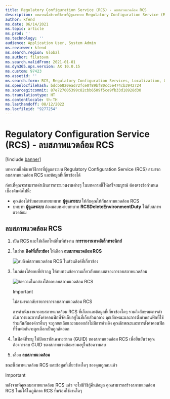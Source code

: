 ```yaml
---
title: Regulatory Configuration Service (RCS) - ลบสภาพแวดล้อม RCS
description: บทความนี้อธิบายวิธีการที่ผู้ดูแลระบบ Regulatory Configuration Service (RCS) สามารถลบสภาพแวดล้อม RCS และข้อมูลที่เกี่ยวข้องได้
author: kfend
ms.date: 06/14/2021
ms.topic: article
ms.prod: ''
ms.technology: ''
audience: Application User, System Admin
ms.reviewer: kfend
ms.search.region: Global
ms.author: filatovm
ms.search.validFrom: 2021-01-01
ms.dyn365.ops.version: AX 10.0.15
ms.custom: 97423
ms.assetid: ''
ms.search.form: RCS, Regulatory Configuration Services, Localization, Global
ms.openlocfilehash: bdcb6820ead72fce0f89bf80cc5e474cb3942724
ms.sourcegitcommit: 87e727005399c82cbb6509f5ce9fb33d18928d30
ms.translationtype: HT
ms.contentlocale: th-TH
ms.lasthandoff: 08/12/2022
ms.locfileid: "9277254"
---
```

# <a name="regulatory-configuration-service-rcs---delete-an-rcs-environment"></a>Regulatory Configuration Service (RCS) - ลบสภาพแวดล้อม RCS

[!include [banner](../includes/banner.md)]

บทความนี้อธิบายวิธีการที่ผู้ดูแลระบบ Regulatory Configuration Service (RCS) สามารถลบสภาพแวดล้อม RCS และข้อมูลที่เกี่ยวข้องได้

ก่อนที่คุณจะสามารถดำเนินการกระบวนงานต่างๆ ในบทความนี้ให้เสร็จสมบูรณ์ ต้องตรงข้อกำหนดเบื้องต้นต่อไปนี้:

- คุณต้องได้รับมอบหมายบทบาท **ผู้ดูแลระบบ** ให้กับคุณให้กับสภาพแวดล้อม RCS
- บทบาท **ผู้ดูแลระบบ** ต้องมอบหมายบทบาท **RCSDeleteEnvironmentDuty** ให้กับสภาพแวดล้อม

## <a name="delete-an-rcs-environment"></a>ลบสภาพแวดล้อม RCS

1. เปิด RCS และให้เลือกไทล์พื้นที่ทำงาน **การรายงานทางอิเล็กทรอนิกส์**
2. ในส่วน **ลิงค์ที่เกี่ยวข้อง** ให้เลือก **ลบสภาพแวดล้อม RCS**

    ![ลบลิงค์สภาพแวดล้อม RCS ในส่วนลิงค์ที่เกี่ยวข้อง](media/01_RCS-Delete-Environ-Related-Link.PNG)

3. ในกล่องโต้ตอบที่ปรากฏ ให้ทบทวนข้อความเกี่ยวกับขอบเขตของการลบสภาพแวดล้อม

    ![ข้อความในกล่องโต้ตอบลบสภาพแวดล้อม RCS](media/01_RCS-Delete-Environ-Msg_noGUID.PNG)

    > [!IMPORTANT]
    > ไม่สามารถกลับรายการการลบสภาพแวดล้อม RCS
    >
    > การดําเนินงานจะลบสภาพแวดล้อม RCS ที่เลือกและข้อมูลที่เกี่ยวข้องใดๆ รวมถึงลักษณะการดําเนินการและการตั้งค่าคอนฟิกที่จัดเก็บอยู่ในที่เก็บส่วนกลาง คุณลักษณะและการตั้งค่าคอนฟิกที่ใช้ร่วมกันกับองค์กรอื่นๆ จะถูกยกเลิกและลบออกถ้าไม่มีการอ้างอิง คุณลักษณะและการตั้งค่าคอนฟิกที่ขึ้นต่อกันจะถูกเลือกเป็นถูกตัดออก

4. ในฟิลด์ที่ระบุ ให้ป้อนรหัสเฉพาะสากล (GUID) ของสภาพแวดล้อม RCS เพื่อยืนยันว่าคุณต้องการลบ GUID ของสภาพแวดล้อมรวมอยู่ในข้อความลบ
5. เลือก **ลบสภาพแวดล้อม**
    
ขณะนี้สภาพแวดล้อม RCS และข้อมูลที่เกี่ยวข้องใดๆ ของคุณถูกลบแล้ว

> [!IMPORTANT]
> หลังจากที่คุณลบสภาพแวดล้อม RCS แล้ว จะไม่มีวิธีกู้คืนข้อมูล คุณสามารถสร้างสภาพแวดล้อม RCS ใหม่ได้ในภูมิภาค RCS ที่พร้อมใช้งานใดๆ
